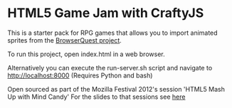 # HTML5 Game Jam with CraftyJS

This is a starter pack for RPG games that allows you to import animated sprites from the [BrowserQuest project](https://github.com/mozilla/BrowserQuest/).

To run this project, open index.html in a web browser.

Alternatively you can execute the run-server.sh script and navigate to [http://localhost:8000](http://localhost:8000)  (Requires Python and bash)


Open sourced as part of the Mozilla Festival 2012's session 'HTML5 Mash Up with Mind Candy'
For the slides to that sessions see [here](http://www.rvl.io/markltbaker/mashupwithmindcandy)